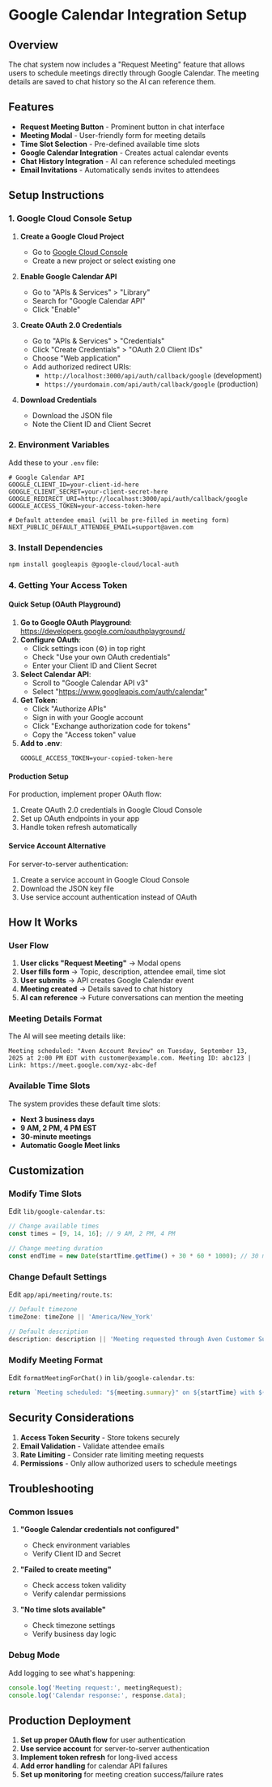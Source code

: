 # Google Calendar Integration Setup

## Overview

The chat system now includes a "Request Meeting" feature that allows users to schedule meetings directly through Google Calendar. The meeting details are saved to chat history so the AI can reference them.

## Features

- **Request Meeting Button** - Prominent button in chat interface
- **Meeting Modal** - User-friendly form for meeting details
- **Time Slot Selection** - Pre-defined available time slots
- **Google Calendar Integration** - Creates actual calendar events
- **Chat History Integration** - AI can reference scheduled meetings
- **Email Invitations** - Automatically sends invites to attendees

## Setup Instructions

### 1. Google Cloud Console Setup

1. **Create a Google Cloud Project**
   - Go to [Google Cloud Console](https://console.cloud.google.com/)
   - Create a new project or select existing one

2. **Enable Google Calendar API**
   - Go to "APIs & Services" > "Library"
   - Search for "Google Calendar API"
   - Click "Enable"

3. **Create OAuth 2.0 Credentials**
   - Go to "APIs & Services" > "Credentials"
   - Click "Create Credentials" > "OAuth 2.0 Client IDs"
   - Choose "Web application"
   - Add authorized redirect URIs:
     - `http://localhost:3000/api/auth/callback/google` (development)
     - `https://yourdomain.com/api/auth/callback/google` (production)

4. **Download Credentials**
   - Download the JSON file
   - Note the Client ID and Client Secret

### 2. Environment Variables

Add these to your `.env` file:

```env
# Google Calendar API
GOOGLE_CLIENT_ID=your-client-id-here
GOOGLE_CLIENT_SECRET=your-client-secret-here
GOOGLE_REDIRECT_URI=http://localhost:3000/api/auth/callback/google
GOOGLE_ACCESS_TOKEN=your-access-token-here

# Default attendee email (will be pre-filled in meeting form)
NEXT_PUBLIC_DEFAULT_ATTENDEE_EMAIL=support@aven.com
```

### 3. Install Dependencies

```bash
npm install googleapis @google-cloud/local-auth
```

### 4. Getting Your Access Token

#### **Quick Setup (OAuth Playground)**

1. **Go to Google OAuth Playground**: https://developers.google.com/oauthplayground/
2. **Configure OAuth**:
   - Click settings icon (⚙️) in top right
   - Check "Use your own OAuth credentials"
   - Enter your Client ID and Client Secret
3. **Select Calendar API**:
   - Scroll to "Google Calendar API v3"
   - Select "https://www.googleapis.com/auth/calendar"
4. **Get Token**:
   - Click "Authorize APIs"
   - Sign in with your Google account
   - Click "Exchange authorization code for tokens"
   - Copy the "Access token" value
5. **Add to .env**:
   ```env
   GOOGLE_ACCESS_TOKEN=your-copied-token-here
   ```

#### **Production Setup**

For production, implement proper OAuth flow:
1. Create OAuth 2.0 credentials in Google Cloud Console
2. Set up OAuth endpoints in your app
3. Handle token refresh automatically

#### **Service Account Alternative**

For server-to-server authentication:
1. Create a service account in Google Cloud Console
2. Download the JSON key file
3. Use service account authentication instead of OAuth

## How It Works

### User Flow

1. **User clicks "Request Meeting"** → Modal opens
2. **User fills form** → Topic, description, attendee email, time slot
3. **User submits** → API creates Google Calendar event
4. **Meeting created** → Details saved to chat history
5. **AI can reference** → Future conversations can mention the meeting

### Meeting Details Format

The AI will see meeting details like:
```
Meeting scheduled: "Aven Account Review" on Tuesday, September 13, 2025 at 2:00 PM EDT with customer@example.com. Meeting ID: abc123 | Link: https://meet.google.com/xyz-abc-def
```

### Available Time Slots

The system provides these default time slots:
- **Next 3 business days**
- **9 AM, 2 PM, 4 PM EST**
- **30-minute meetings**
- **Automatic Google Meet links**

## Customization

### Modify Time Slots

Edit `lib/google-calendar.ts`:

```typescript
// Change available times
const times = [9, 14, 16]; // 9 AM, 2 PM, 4 PM

// Change meeting duration
const endTime = new Date(startTime.getTime() + 30 * 60 * 1000); // 30 minutes
```

### Change Default Settings

Edit `app/api/meeting/route.ts`:

```typescript
// Default timezone
timeZone: timeZone || 'America/New_York'

// Default description
description: description || 'Meeting requested through Aven Customer Support'
```

### Modify Meeting Format

Edit `formatMeetingForChat()` in `lib/google-calendar.ts`:

```typescript
return `Meeting scheduled: "${meeting.summary}" on ${startTime} with ${meeting.attendeeEmail}. Meeting ID: ${meeting.id}${meeting.meetingLink ? ` | Link: ${meeting.meetingLink}` : ''}`;
```

## Security Considerations

1. **Access Token Security** - Store tokens securely
2. **Email Validation** - Validate attendee emails
3. **Rate Limiting** - Consider rate limiting meeting requests
4. **Permissions** - Only allow authorized users to schedule meetings

## Troubleshooting

### Common Issues

1. **"Google Calendar credentials not configured"**
   - Check environment variables
   - Verify Client ID and Secret

2. **"Failed to create meeting"**
   - Check access token validity
   - Verify calendar permissions

3. **"No time slots available"**
   - Check timezone settings
   - Verify business day logic

### Debug Mode

Add logging to see what's happening:

```typescript
console.log('Meeting request:', meetingRequest);
console.log('Calendar response:', response.data);
```

## Production Deployment

1. **Set up proper OAuth flow** for user authentication
2. **Use service account** for server-to-server authentication
3. **Implement token refresh** for long-lived access
4. **Add error handling** for calendar API failures
5. **Set up monitoring** for meeting creation success/failure rates 